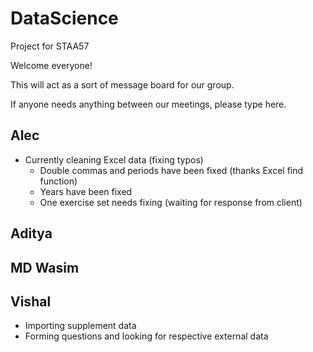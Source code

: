 # DataScience
Project for STAA57

Welcome everyone!

This will act as a sort of message board for our group.

If  anyone needs anything between our meetings, please type here.

## Alec
- Currently cleaning Excel data (fixing typos)
  - Double commas and periods have been fixed (thanks Excel find function)
  - Years have been fixed
  - One exercise set needs fixing (waiting for response from client)
  
## Aditya


## MD Wasim


## Vishal
- Importing supplement data
- Forming questions and looking for respective external data
